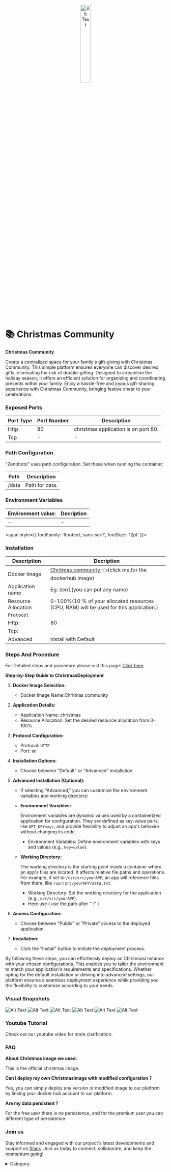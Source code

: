
<p align="center">
  <img src="/img/erwdf.jpg" alt="Alt Text" width="25%"/>
</p> 
<span style={{ fontFamily: 'Roobert, sans-serif', fontSize: '12pt' }}>

# 📚 Christmas Community

**Christmas Community**

Create a centralized space for your family's gift-giving with Christmas Community. This simple platform ensures everyone can discover desired gifts, eliminating the risk of double-gifting. Designed to streamline the holiday season, it offers an efficient solution for organizing and coordinating presents within your family. Enjoy a hassle-free and joyous gift-sharing experience with Christmas Community, bringing festive cheer to your celebrations.


### Exposed Ports

| Port Type | Port Number | Description                              |
| --------- | ----------- | ---------------------------------------- |
| Http      | 80          | christmas application is on port 80.      |
| Tcp       | -           | -             |

### Path Configuration

"Zenphoto" uses path configuration. Set these when running the container:

| Path                          | Description                              |
| ----------------------------- | ---------------------------------------- |
| /data     |   Path for  data.   |



### Environment Variables


|   **Environment value:**          | Decription                                                                                                               | 
| --------------------- | ------                                                                                                                   | 
|-       |  -                              |
</span>


<span style={{ fontFamily: 'Roobert, sans-serif', fontSize: '12pt' }}>

### Installation

|  Description          | Decription                                                                                                               | 
| --------------------- | ------                                                                                                                   | 
| Docker Image          | [Chritmas community ](https://hub.docker.com/r/wingysam/christmas-community)  👈(click me,for the dockerhub image)                              |
| Application name      |  Eg: zen1(you can put any name)                                                                                        | 
| Resource Allocation   |  0-100%(10 % of your allocated resources (CPU, RAM) will be used for this application.)                                  | 
| `Protocol`            |                                                                                                                          | 
|  Http:                | 80                                                                                                                      |
|  Tcp:                 |                                                                                                                          | 
|    Advanced           |    Install with Default                                                                                                  |




### Steps And Procedure

For Detailed steps and procedure please vist this page: [Click here](https://techscaleinfinite.github.io/introduction/cloud-float/Steps%20and%20procedure)



**Step-by-Step Guide to ChristmasDeployment**

1. **Docker Image Selection:**
   * Docker Image Name:Chritmas community 
2. **Application Details:**
   * Application Name: christmas
   * Resource Allocation: Set the desired resource allocation from 0-100%.
3. **Protocol Configuration:**
   * Protocol: `HTTP`
   * Port: `80`
4. **Installation Options:**
   * Choose between "Default" or "Advanced" installation.
5. **Advanced Installation (Optional):**
   * If selecting "Advanced," you can customize the environment variables and working directory:
   *   **Environment Variables:**

       Environment variables are dynamic values used by a containerized application for configuration. They are defined as key-value pairs, like `API_KEY=xyz`, and provide flexibility to adjust an app's behavior without changing its code.

       * Environment Variables: Define environment variables with keys and values (e.g., `key=value`).
   *   **Working Directory:**

       The working directory is the starting point inside a container where an app's files are located. It affects relative file paths and operations. For example, if set to `/usr/src/yourAPP`, an app will reference files from there, like `/usr/src/yourAPP/data.txt`.

       * Working Directory: Set the working directory for the application (e.g., `usr/src/yourAPP`).
       * Here use ( use the path after   " :"  )
       
6. **Access Configuration:**
   * Choose between "Public" or "Private" access to the deployed application.
7. **Installation:**
   * Click the "Install" button to initiate the deployment process.

By following these steps, you can effortlessly deploy an Christmasi nstance with your chosen configurations. This enables you to tailor the environment to match your application's requirements and specifications. Whether opting for the default installation or delving into advanced settings, our platform ensures a seamless deployment experience while providing you the flexibility to customize according to your needs.

### Visual Snapshots

![Alt Text](/img/wq1.png)
![Alt Text](/img/aaa11.png)
![Alt Text](/img/aaaa1.png)
![Alt Text](/img/aaaa11.png)
![Alt Text](/img/aqq.png)
![Alt Text](/img/aaaaa.png)



### Youtube Tutorial&#x20;

Check out our youtube video for more clarification.



### FAQ

**About Christmas image we used.**

This is the official christmas image.

**Can I deploy my own Christmasimage with modified configuration ?**

Yes, you can simply deploy any version or modified image to our platform by linking your docker hub account to our platform.

**Are my data persistent ?**

For the free user there is no persistence, and for the premium user you can different type of persistence.

### Join us

Stay informed and engaged with our project's latest developments and support on [Slack](https://app.slack.com/client/T04QS32JX6E/C04QKEWE146). Join us today to connect, collaborate, and keep the momentum going!&#x20;

<details>

<summary>Category</summary>

Kubernetes, cloud computing, DevOps, cloud services, hosting platform, container orchestration, cloud infrastructure, cloud deployment, cloud management, cloud technology, cloud solutions, zen photo

</details>

</span>
